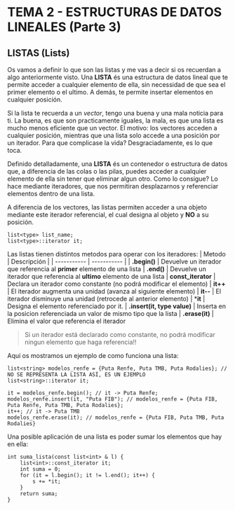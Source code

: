 # TEMA 2 - ESTRUCTURAS DE DATOS LINEALES (Parte 3)
## **LISTAS (Lists)**

Os vamos a definir lo que son las listas y me vas a decir si os recuerdan a algo anteriormente visto. Una **LISTA** és una estructura de datos lineal que te permite acceder a cualquier elemento de ella, sin necessidad de que sea el primer elemento o el ultimo. A demás, te permite insertar elementos en cualquier posición.

Si la lista te recuerda a un *vector*, tengo una buena y una mala noticia para ti. La buena, es que son practicamente iguales, la mala, es que una lista es mucho menos eficiente que un vector. El motivo: los vectores acceden a cualquier posición, mientras que una lista solo accede a una posición por un iterador. Para que complicase la vida? Desgraciadamente, es lo que toca.

Definido detalladamente, una **LISTA** és un contenedor o estructura de datos que, a diferencia de las colas o las pilas, puedes acceder a cualquier elemento de ella sin tener que eliminar algun otro. Como lo consigue? Lo hace mediante iteradores, que nos permitiran desplazarnos y referenciar elementos dentro de una lista. 

A diferencia de los vectores, las listas permiten acceder a una objeto mediante este iterador referencial, el cual designa al objeto y **NO** a su posición.

```
list<type> list_name;
list<type>::iterator it;
```

Las listas tienen distintos metodos para operar con los iteradores:
| Metodo | Descripción |
| ----------- | ----------- |
| **.begin()** | Devuelve un iterador que referencia al **primer** elemento de una lista
| **.end()** | Devuelve un iterador que referencia al **ultimo** elemento de una lista
| **const_iterator** | Declara un iterador como constante (no podrá modificar el elemento)
| **it++** | El iterador augmenta una unidad (avanza al siguiente elemento)
| **it--** | El iterador disminuye una unidad (retrocede al anterior elemento)
| ***it** | Designa el elemento referenciado por it.
| **.insert(it, type value)** | Inserta en la posicion referenciada un valor de mismo tipo que la lista
| **.erase(it)** | Elimina el valor que referencia el iterador

> Si un iterador está declarado como constante, no podrá modificar ningun elemento que haga referencia!!

Aquí os mostramos un ejemplo de como funciona una lista:

```
list<string> modelos_renfe = {Puta Renfe, Puta TMB, Puta Rodalies}; // NO SE REPRESENTA LA LISTA ASÍ, ES UN EJEMPLO
list<string>::iterator it;

it = modelos_renfe.begin(); // it -> Puta Renfe;
modelos_renfe.insert(it, "Puta FIB"); // modelos_renfe = {Puta FIB, Puta Renfe, Puta TMB, Puta Rodalies};
it++; // it -> Puta TMB
modelos_renfe.erase(it); // modelos_renfe = {Puta FIB, Puta TMB, Puta Rodalies}
```

Una posible aplicación de una lista es poder sumar los elementos que hay en ella:

```
int suma_lista(const list<int> & l) {
    list<int>::const_iterator it;
    int suma = 0;
    for (it = l.begin(); it != l.end(); it++) {
        s += *it;
    }
    return suma;
}
```
